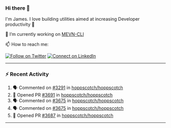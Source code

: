 ### Hi there 👋

I'm James. I love building utilities aimed at increasing Developer productivity :raised_hands: 

🔭 I’m currently working on [MEVN-CLI](https://github.com/madlabsinc/mevn-cli)

📫 How to reach me:

[![Follow on Twitter](https://img.shields.io/badge/--twitter?label=Twitter&logo=Twitter&style=social)](https://twitter.com/james_madhacks) [![Connect on LinkedIn](https://img.shields.io/badge/--linkedin?label=LinkedIn&logo=LinkedIn&style=social)](https://www.linkedin.com/in/jamesgeorge007)

---

### :zap: Recent Activity

<!--START_SECTION:activity-->
1. 🗣 Commented on [#3291](https://github.com/hoppscotch/hoppscotch/issues/3291#issuecomment-1867852835) in [hoppscotch/hoppscotch](https://github.com/hoppscotch/hoppscotch)
2. 💪 Opened PR [#3691](https://github.com/hoppscotch/hoppscotch/pull/3691) in [hoppscotch/hoppscotch](https://github.com/hoppscotch/hoppscotch)
3. 🗣 Commented on [#3675](https://github.com/hoppscotch/hoppscotch/issues/3675#issuecomment-1866738407) in [hoppscotch/hoppscotch](https://github.com/hoppscotch/hoppscotch)
4. 🗣 Commented on [#3675](https://github.com/hoppscotch/hoppscotch/issues/3675#issuecomment-1866384932) in [hoppscotch/hoppscotch](https://github.com/hoppscotch/hoppscotch)
5. 💪 Opened PR [#3687](https://github.com/hoppscotch/hoppscotch/pull/3687) in [hoppscotch/hoppscotch](https://github.com/hoppscotch/hoppscotch)
<!--END_SECTION:activity-->

---

<!--
**jamesgeorge007/jamesgeorge007** is a ✨ _special_ ✨ repository because its `README.md` (this file) appears on your GitHub profile.

Here are some ideas to get you started:

- 🌱 I’m currently learning ...
- 👯 I’m looking to collaborate on ...
- 🤔 I’m looking for help with ...
- 💬 Ask me about ...
- 😄 Pronouns: ...
- ⚡ Fun fact: ...
-->
